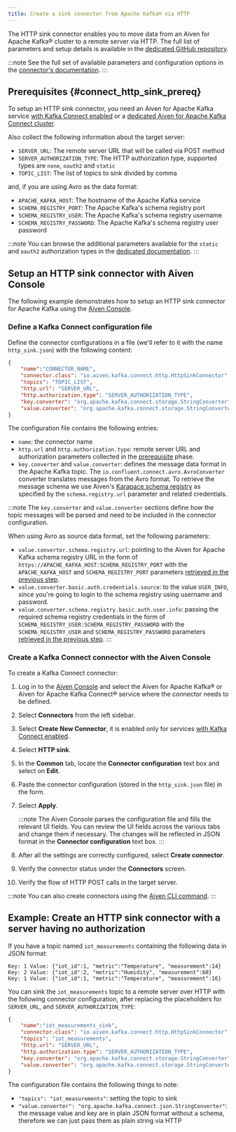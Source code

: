 ```yaml
---
title: Create a sink connector from Apache Kafka® via HTTP
---
```


The HTTP sink connector enables you to move data from an Aiven for
Apache Kafka® cluster to a remote server via HTTP. The full list of
parameters and setup details is available in the [dedicated GitHub
repository](https://github.com/aiven/http-connector-for-apache-kafka/).

:::note
See the full set of available parameters and configuration
options in the [connector's
documentation](https://github.com/aiven/aiven-kafka-connect-http).
:::

## Prerequisites {#connect_http_sink_prereq}

To setup an HTTP sink connector, you need an Aiven for Apache Kafka
service [with Kafka Connect enabled](enable-connect) or a
[dedicated Aiven for Apache Kafka Connect cluster](/docs/products/kafka/kafka-connect/get-started#apache_kafka_connect_dedicated_cluster).

Also collect the following information about the
target server:

-   `SERVER_URL`: The remote server URL that will be called via POST
    method
-   `SERVER_AUTHORIZATION_TYPE`: The HTTP authorization type, supported
    types are `none`, `oauth2` and `static`
-   `TOPIC_LIST`: The list of topics to sink divided by comma

and, if you are using Avro as the data format:

-   `APACHE_KAFKA_HOST`: The hostname of the Apache Kafka service
-   `SCHEMA_REGISTRY_PORT`: The Apache Kafka's schema registry port
-   `SCHEMA_REGISTRY_USER`: The Apache Kafka's schema registry username
-   `SCHEMA_REGISTRY_PASSWORD`: The Apache Kafka's schema registry user
    password

:::note
You can browse the additional parameters available for the `static` and
`oauth2` authorization types in the [dedicated
documentation](https://github.com/aiven/http-connector-for-apache-kafka/blob/main/docs/sink-connector-config-options.rst).
:::

## Setup an HTTP sink connector with Aiven Console

The following example demonstrates how to setup an HTTP sink connector
for Apache Kafka using the [Aiven Console](https://console.aiven.io/).

### Define a Kafka Connect configuration file

Define the connector configurations in a file (we'll refer to it with
the name `http_sink.json`) with the following content:

```json
{
    "name":"CONNECTOR_NAME",
    "connector.class": "io.aiven.kafka.connect.http.HttpSinkConnector",
    "topics": "TOPIC_LIST",
    "http.url": "SERVER_URL",
    "http.authorization.type": "SERVER_AUTHORIZATION_TYPE",
    "key.converter": "org.apache.kafka.connect.storage.StringConverter",
    "value.converter": "org.apache.kafka.connect.storage.StringConverter"
}
```

The configuration file contains the following entries:

-   `name`: the connector name
-   `http.url` and `http.authorization.type`: remote server URL and
    authorization parameters collected in the
    [prerequisite](/docs/products/kafka/kafka-connect/howto/http-sink#connect_http_sink_prereq) phase.
-   `key.converter` and `value.converter`: defines the message data
    format in the Apache Kafka topic. The
    `io.confluent.connect.avro.AvroConverter` converter translates
    messages from the Avro format. To retrieve the message schema we use
    Aiven's [Karapace schema
    registry](https://github.com/aiven/karapace) as specified by the
    `schema.registry.url` parameter and related credentials.

:::note
The `key.converter` and `value.converter` sections define how the topic
messages will be parsed and need to be included in the connector
configuration.

When using Avro as source data format, set the following
parameters:

-   `value.converter.schema.registry.url`: pointing to the Aiven for
    Apache Kafka schema registry URL in the form of
    `https://APACHE_KAFKA_HOST:SCHEMA_REGISTRY_PORT` with the
    `APACHE_KAFKA_HOST` and `SCHEMA_REGISTRY_PORT` parameters
    [retrieved in the previous step](/docs/products/kafka/kafka-connect/howto/http-sink#connect_http_sink_prereq).
-   `value.converter.basic.auth.credentials.source`: to the value
    `USER_INFO`, since you're going to login to the schema registry
    using username and password.
-   `value.converter.schema.registry.basic.auth.user.info`: passing the
    required schema registry credentials in the form of
    `SCHEMA_REGISTRY_USER:SCHEMA_REGISTRY_PASSWORD` with the
    `SCHEMA_REGISTRY_USER` and `SCHEMA_REGISTRY_PASSWORD` parameters
    [retrieved in the previous step](/docs/products/kafka/kafka-connect/howto/http-sink#connect_http_sink_prereq).
:::

### Create a Kafka Connect connector with the Aiven Console

To create a Kafka Connect connector:

1.  Log in to the [Aiven Console](https://console.aiven.io/) and select
    the Aiven for Apache Kafka® or Aiven for Apache Kafka Connect®
    service where the connector needs to be defined.

2.  Select **Connectors** from the left sidebar.

3.  Select **Create New Connector**, it is enabled only for
    services
    [with Kafka Connect enabled](enable-connect).

4.  Select **HTTP sink**.

5.  In the **Common** tab, locate the **Connector configuration** text
    box and select on **Edit**.

6.  Paste the connector configuration (stored in the `http_sink.json`
    file) in the form.

7.  Select **Apply**.

    :::note
    The Aiven Console parses the configuration file and fills the
    relevant UI fields. You can review the UI fields across the various
    tabs and change them if necessary. The changes will be reflected in
    JSON format in the **Connector configuration** text box.
    :::

8.  After all the settings are correctly configured, select **Create
    connector**.

9.  Verify the connector status under the **Connectors** screen.

10. Verify the flow of HTTP POST calls in the target server.

:::note
You can also create connectors using the
[Aiven CLI command](/docs/tools/cli/service/connector#avn_service_connector_create).
:::

## Example: Create an HTTP sink connector with a server having no authorization

If you have a topic named `iot_measurements` containing the following
data in JSON format:

```
Key: 1 Value: {"iot_id":1, "metric":"Temperature", "measurement":14}
Key: 2 Value: {"iot_id":2, "metric":"Humidity", "measurement":60}
Key: 1 Value: {"iot_id":1, "metric":"Temperature", "measurement":16}
```

You can sink the `iot_measurements` topic to a remote server over HTTP
with the following connector configuration, after replacing the
placeholders for `SERVER_URL`, and `SERVER_AUTHORIZATION_TYPE`:

```json
{
    "name":"iot_measurements_sink",
    "connector.class": "io.aiven.kafka.connect.http.HttpSinkConnector",
    "topics": "iot_measurements",
    "http.url": "SERVER_URL",
    "http.authorization.type": "SERVER_AUTHORIZATION_TYPE",
    "key.converter": "org.apache.kafka.connect.storage.StringConverter",
    "value.converter": "org.apache.kafka.connect.storage.StringConverter"
}
```

The configuration file contains the following things to note:

-   `"topics": "iot_measurements"`: setting the topic to sink
-   `"value.converter": "org.apache.kafka.connect.json.StringConverter"`:
    the message value and key are in plain JSON format without a schema,
    therefore we can just pass them as plain string via HTTP
